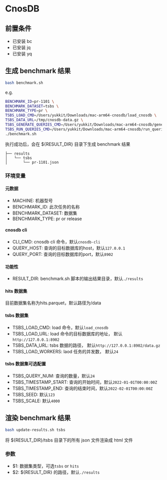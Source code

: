 # CnosDB

## 前置条件

- 已安装 bc
- 已安装 jq
- 已安装 yq

## 生成 benchmark 结果

```bash
bash benchmark.sh
```

e.g.
```bash
BENCHMARK_ID=pr-1101 \
BENCHMARK_DATASET=tsbs \
BENCHMARK_TYPE=pr \
TSBS_LOAD_CMD=/Users/yukkit/Downloads/mac-arm64-cnosdb/load_cnosdb \
TSBS_DATA_URL=/tmp/cnosdb-data.gz \
TSBS_GENERATE_QUERIES_CMD=/Users/yukkit/Downloads/mac-arm64-cnosdb/generate_queries \
TSBS_RUN_QUERIES_CMD=/Users/yukkit/Downloads/mac-arm64-cnosdb/run_queries_cnosdb \
./benchmark.sh 
```

执行成功后，会在 ${RESULT_DIR} 目录下生成 benchmark 结果
```
├── results
│   └── tsbs
│       └── pr-1101.json
```

### 环境变量

#### 元数据

- MACHINE: 机器型号
- BENCHMARK_ID: 此次任务的名称
- BENCHMARK_DATASET: 数据集
- BENCHMARK_TYPE: pr or release

#### cnosdb cli
- CLI_CMD: cnosdb cli 命令，默认`cnosdb-cli`
- QUERY_HOST: 查询的目标数据库的host，默认`127.0.0.1`
- QUERY_PORT: 查询的目标数据库的port，默认`8902`

#### 功能性
- RESULT_DIR: benchmark.sh 脚本的输出结果目录，默认`./results`

#### hits 数据集

目前数据集名称为hits.parquet，默认路径为/data

#### tsbs 数据集

- TSBS_LOAD_CMD: load 命令，默认`load_cnosdb`
- TSBS_LOAD_URL: load 命令的目标数据库的地址， 默认`http://127.0.0.1:8902`
- TSBS_DATA_URL: tsbs 数据的路径， 默认`http://127.0.0.1:8902/data.gz`
- TSBS_LOAD_WORKERS: laod 任务的并发数， 默认`24`

#### tsbs 数据集可选配置
- TSBS_QUERY_NUM: 查询的数量，默认`24`
- TSBS_TIMESTAMP_START: 查询的开始时间，默认`2022-01-01T00:00:00Z`
- TSBS_TIMESTAMP_END: 查询的结束时间，默认`2022-02-01T00:00:00Z`
- TSBS_SEED: 默认`123`
- TSBS_SCALE: 默认`4000`

## 渲染 benchmark 结果

```bash
bash update-results.sh tsbs
```

将 ${RESULT_DIR}/tsbs 目录下的所有 json 文件渲染成 html 文件

### 参数

- $1: 数据集类型，可选`tsbs` or `hits`
- $2: ${RESULT_DIR} 的路径，默认`./results`
